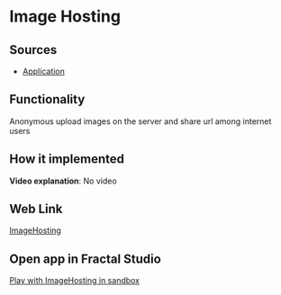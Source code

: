 # Image Hosting

## Sources

- [Application](https://github.com/LearnFractal/FractalPlatform/tree/main/FractalPlatform.Examples/Applications/ImageHosting/ImageHostingApplication.cs)

## Functionality

Anonymous upload images on the server and share url among internet users

## How it implemented

**Video explanation**: No video

## Web Link

[ImageHosting](https://fraplat.com/jupiter/ImageHosting)

## Open app in Fractal Studio

[Play with ImageHosting in sandbox](https://fraplat.com/mars/FractalStudio/?tag=ImageHosting+template)


